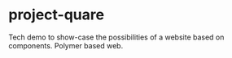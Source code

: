 project-quare
=============
Tech demo to show-case the possibilities of a website based on components. Polymer based web. 